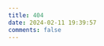 ```yaml
---
title: 404
date: 2024-02-11 19:39:57
comments: false
---
```


<script src="//qzonestyle.gtimg.cn/qzone/hybrid/app/404/search_children.js"
        charset="utf-8" homePageUrl="/" homePageName="Back to home">
</script>
